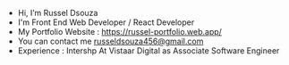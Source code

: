- Hi, I’m Russel Dsouza
- I'm Front End Web Developer / React Developer
- My Portfolio Website : https://russel-portfolio.web.app/
- You can contact me russeldsouza456@gmail.com
- Experience : Intershp At Vistaar Digital as Associate Software Engineer
